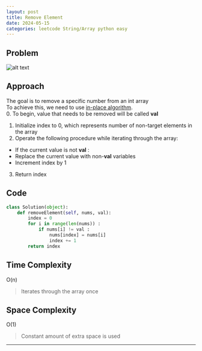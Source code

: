 ```yaml
---
layout: post
title: Remove Element
date: 2024-05-15
categories: leetcode String/Array python easy
---
```

## Problem
![alt text](/blog/public/img/RemoveElement.png)

## Approach
The goal is to remove a specific number from an int array  
To achieve this, we need to use <a href="https://dyuk01.github.io/blog/algorithm/2024/05/15/InPlaceAlgorithm.html">in-place algorithm</a>.  
0. To begin, value that needs to be removed will be called <span style="font-weight: bold;">val</span>
1. Initialize index to 0, which represents number of non-target elements in the array
2. Operate the following procedure while iterating through the array:
- If the current value is not <span style="font-weight: bold;">val</span> : 
- Replace the current value with non-<span style="font-weight: bold;">val</span> variables
- Increment index by 1
3. Return index

## Code
```python
class Solution(object):
    def removeElement(self, nums, val):
        index = 0
        for i in range(len(nums)) :
            if nums[i] != val :
                nums[index] = nums[i]
                index += 1
        return index
```
## Time Complexity
O(n)
> Iterates through the array once 

## Space Complexity
O(1)
> Constant amount of extra space is used  

---